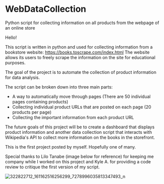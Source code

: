 # WebDataCollection
Python script for collecting information on all products from the webpage of an online store

Hello!

This script is written in python and used for collecting information from a bookstore website: https://books.toscrape.com/index.html
The website allows its users to freely scrape the information on the site for educational purposes.

The goal of the project is to automate the collection of product information for data analysis.

The script can be broken down into three main parts:

- A way to automatically move through pages (There are 50 individual pages containing products)
- Collecting individual product URLs that are posted on each page (20 products per page)
- Collecting the important information from each product URL

The future goals of this project will be to create a dashboard that displays product information and another data collection script that interacts with Wikipedia's API to collect more information on the books in the storefront.

This is the first project posted by myself. Hopefully one of many.

Special thanks to Lilo Tanabe (image below for reference) for keeping me company while I worked on this project and Kyle A. for providing a code review to critique the first version of my script.

![322822712_161162516256299_7278996035813347493_n](https://user-images.githubusercontent.com/64755142/210124018-eff1e328-2b6b-4d14-89ee-5ab0461e5c60.jpg)
